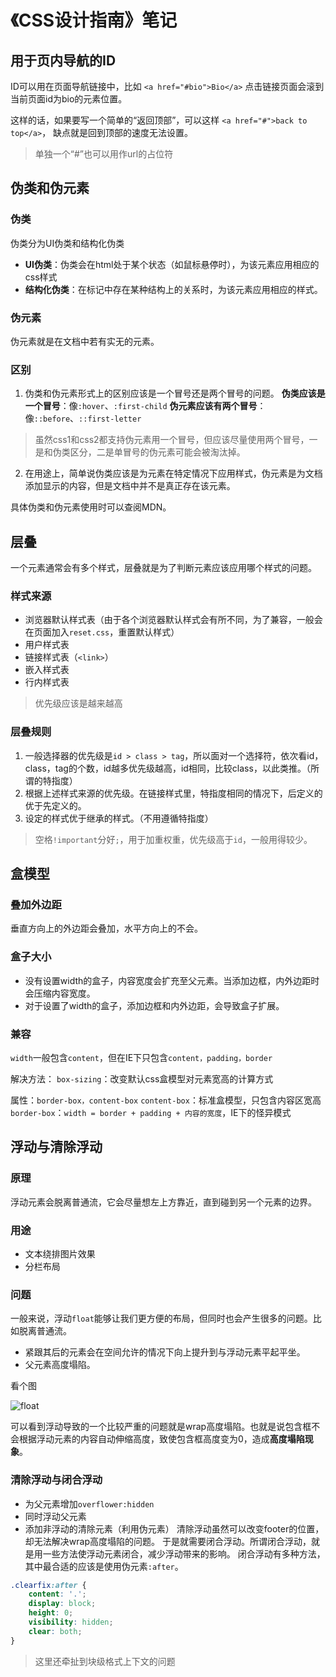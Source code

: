 # 《CSS设计指南》笔记
## 用于页内导航的ID
ID可以用在页面导航链接中，比如
`<a href="#bio">Bio</a>`
点击链接页面会滚到当前页面id为bio的元素位置。

这样的话，如果要写一个简单的“返回顶部”，可以这样
`<a href="#">back to top</a>`，	缺点就是回到顶部的速度无法设置。
> 单独一个“#”也可以用作url的占位符

## 伪类和伪元素
### 伪类
伪类分为UI伪类和结构化伪类
- **UI伪类**：伪类会在html处于某个状态（如鼠标悬停时），为该元素应用相应的css样式
- **结构化伪类**：在标记中存在某种结构上的关系时，为该元素应用相应的样式。

### 伪元素
伪元素就是在文档中若有实无的元素。

### 区别
1. 伪类和伪元素形式上的区别应该是一个冒号还是两个冒号的问题。
**伪类应该是一个冒号**：像`:hover`、`:first-child`
**伪元素应该有两个冒号**：像`::before`、`::first-letter`
> 虽然css1和css2都支持伪元素用一个冒号，但应该尽量使用两个冒号，一是和伪类区分，二是单冒号的伪元素可能会被淘汰掉。

2. 在用途上，简单说伪类应该是为元素在特定情况下应用样式，伪元素是为文档添加显示的内容，但是文档中并不是真正存在该元素。

具体伪类和伪元素使用时可以查阅MDN。

## 层叠
一个元素通常会有多个样式，层叠就是为了判断元素应该应用哪个样式的问题。

### 样式来源
- 浏览器默认样式表（由于各个浏览器默认样式会有所不同，为了兼容，一般会在页面加入`reset.css`，重置默认样式）
- 用户样式表
- 链接样式表（`<link>`）
- 嵌入样式表
- 行内样式表
> 优先级应该是越来越高

### 层叠规则
1. 一般选择器的优先级是`id > class > tag`，所以面对一个选择符，依次看id，class，tag的个数，id越多优先级越高，id相同，比较class，以此类推。（所谓的特指度）
2. 根据上述样式来源的优先级。在链接样式里，特指度相同的情况下，后定义的优于先定义的。
3. 设定的样式优于继承的样式。（不用遵循特指度）

> 空格`!important`分好`;`，用于加重权重，优先级高于`id`，一般用得较少。

## 盒模型
### 叠加外边距
垂直方向上的外边距会叠加，水平方向上的不会。

### 盒子大小
- 没有设置width的盒子，内容宽度会扩充至父元素。当添加边框，内外边距时会压缩内容宽度。
- 对于设置了width的盒子，添加边框和内外边距，会导致盒子扩展。

### 兼容
`width`一般包含`content`，但在IE下只包含`content，padding，border`

解决方法：
`box-sizing`：改变默认css盒模型对元素宽高的计算方式

属性：`border-box，content-box`
`content-box`：标准盒模型，只包含内容区宽高
`border-box`：`width = border + padding + 内容的宽度`，IE下的怪异模式

## 浮动与清除浮动
### 原理
浮动元素会脱离普通流，它会尽量想左上方靠近，直到碰到另一个元素的边界。

### 用途
- 文本绕排图片效果
- 分栏布局

### 问题
一般来说，浮动`float`能够让我们更方便的布局，但同时也会产生很多的问题。比如脱离普通流。

- 紧跟其后的元素会在空间允许的情况下向上提升到与浮动元素平起平坐。
- 父元素高度塌陷。

看个图

![float](http://i4.tietuku.cn/84bd6bc3d2631b8d.png)

可以看到浮动导致的一个比较严重的问题就是wrap高度塌陷。也就是说包含框不会根据浮动元素的内容自动伸缩高度，致使包含框高度变为0，造成**高度塌陷现象**。

### 清除浮动与闭合浮动
- 为父元素增加`overflower:hidden`
- 同时浮动父元素
- 添加非浮动的清除元素（利用伪元素）
清除浮动虽然可以改变footer的位置，却无法解决wrap高度塌陷的问题。
于是就需要闭合浮动。所谓闭合浮动，就是用一些方法使浮动元素闭合，减少浮动带来的影响。
闭合浮动有多种方法，其中最合适的应该是使用伪元素`:after`。

```css
.clearfix:after {
	content: '.';
	display: block;
	height: 0;
	visibility: hidden;
	clear: both;
}
```
> 这里还牵扯到块级格式上下文的问题
